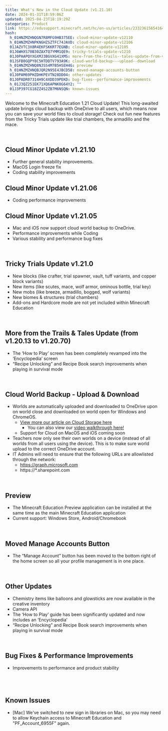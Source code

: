 ```yaml
---
title: What's New in the Cloud Update (v1.21.10)
date: 2024-01-31T18:59:06Z
updated: 2025-04-23T18:19:29Z
categories: Product
link: https://edusupport.minecraft.net/hc/en-us/articles/23323615654164-What-s-New-in-the-Cloud-Update-v1-21-10
hash:
  h_01HNZMZHNQGN7R8MFG9HB375EE: cloud-minor-update-v12110
  h_01HNZMZHNPKNGHZSZTFC74JAVD: cloud-minor-update-v12106
  01JAZVTC3X8R4EKFSKKRT7EGNB: cloud-minor-update-v12105
  01J6WHXS70B30ZAXTQ7YMM1QE9: tricky-trials-update-v1210
  01J0PAAPQYXGXMJ3BGVXG41XMS: more-from-the-trails--tales-update-from-v12013-to-v12070
  01JSFB0GQPY8C5HTDDTV793A9K: cloud-world-backup---upload--download
  h_01HNZMZHNQ8NJSS4M7B5HSEH4G: preview
  h_01HNZMZHNQBJQR2N95E4JBCD58: moved-manage-accounts-button
  01J0PAM69PHZDHKPEVTN28DD04: other-updates
  01J0PADR07314H9C4XDD39PEKD: bug-fixes--performance-improvements
  h_01J3QZ251EK71XQ6APNK0G64Y2: ""
  01J3P397CG18ZZ4S2ZB7M6NSQN: known-issues
---
```


Welcome to the Minecraft Education 1.21 Cloud Update! This long-awaited update brings cloud backup with OneDrive to all users, which means now you can save your world files to cloud storage! Check out fun new features from the Tricky Trials update like trial chambers, the armadillo and the mace.

 

## **Cloud Minor Update v1.21.10**

- Further general stability improvements.
- MacOS Login freeze fix
- Coding stability improvements  
    

## **Cloud Minor Update v1.21.06**

- Coding performance improvements  
    

## **Cloud Minor Update v1.21.05**

- Mac and iOS now support cloud world backup to OneDrive.
- Performance improvements while Coding 
- Various stability and performance bug fixes

 

## **Tricky Trials Update v1.21.0**

- New blocks (like crafter, trial spawner, vault, tuff variants, and copper block variants)
- New items (like scutes, mace, wolf armor, ominous bottle, trial key)
- New mobs (like breeze, armadillo, bogged, wolf variants)
- New biomes & structures (trial chambers)
- Add-ons and Hardcore mode are not yet included within Minecraft Education

 

## **More from the Trails & Tales Update (from v1.20.13 to v1.20.70)**

- The ‘How to Play’ screen has been completely revamped into the ‘Encyclopedia’ screen
- “Recipe Unlocking” and Recipe Book search improvements when playing in survival mode

 

## **Cloud World Backup - Upload & Download**

- Worlds are automatically uploaded and downloaded to OneDrive upon on world close and downloaded on world open for Windows and ChromeOS.  
  - [View more our article on Cloud Storage here](https://aka.ms/mceducloudkb)
    - You can also view our [video walkthrough here!](https://www.youtube.com/watch?v=gKV_6EeTKLY)
  - Support for Cloud on MacOS and iOS coming soon
- Teachers now only see their own worlds on a device (instead of all worlds from all users using the device). This is to make sure world upload to the correct OneDrive account.
- IT Admins will need to ensure that the following URLs are allowlisted through the network:
  - https://graph.microsoft.com
  - https://\*.sharepoint.com

 

## **Preview**

- The Minecraft Education Preview application can be installed at the same time as the main Minecraft Education application
- Current support: Windows Store, Android/Chromebook

 

## **Moved Manage Accounts Button**

- The “Manage Account” button has been moved to the bottom right of the home screen so all your profile management is in one place.

 

## **Other Updates**

- Chemistry items like balloons and glowsticks are now available in the creative inventory
- Camera API
- The ‘How to Play’ guide has been significantly updated and now includes an ‘Encyclopedia’
- “Recipe Unlocking” and Recipe Book search improvements when playing in survival mode

 

## **Bug Fixes & Performance Improvements**

- Improvements to performance and product stability

##  

## **Known Issues**

- \[Mac\] We've switched to new sign in libraries on Mac, so you may need to allow Keychain access to Minecraft Education and "PF_Account_6955F" again.
